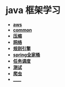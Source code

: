 # java 框架学习

* [__aws__]()
* [__common__]() 
* [__压缩__]()
* [__网络__]()
* [__规则引擎__]()
* [__spring全家桶__](../../../spring/src/site/mardown/index.md)
* [__任务调度__]()
* [__测试__]()
* [__爬虫__]()
* [____]()
